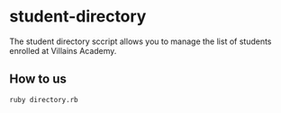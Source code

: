 # student-directory

The student directory sccript allows you to manage the list of students enrolled at Villains Academy.

## How to us

```shell
ruby directory.rb
```